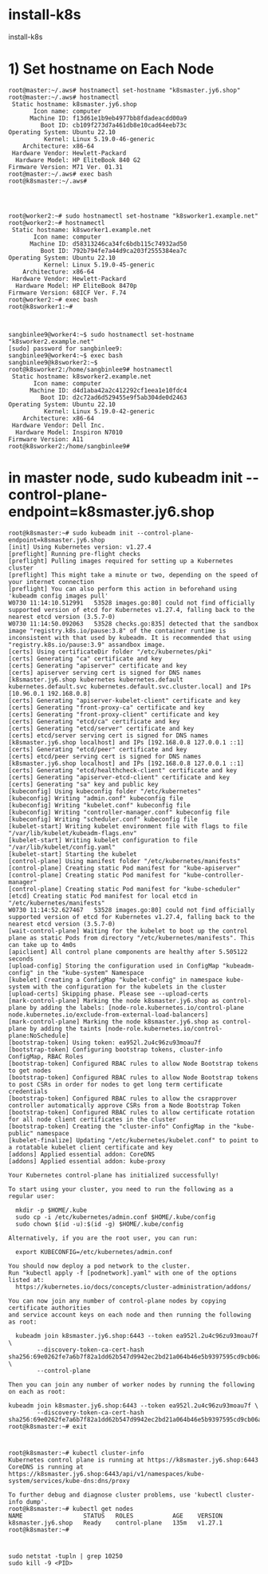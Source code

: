 # install-k8s
install-k8s


# 1) Set hostname on Each Node
    root@master:~/.aws# hostnamectl set-hostname "k8smaster.jy6.shop"
    root@master:~/.aws# hostnamectl
     Static hostname: k8smaster.jy6.shop
           Icon name: computer
          Machine ID: f13d61e1b9eb4977bb8fdadeacdd00a9
             Boot ID: cb109f273d7a461db8e10cad64eeb73c
    Operating System: Ubuntu 22.10
              Kernel: Linux 5.19.0-46-generic
        Architecture: x86-64
     Hardware Vendor: Hewlett-Packard
      Hardware Model: HP EliteBook 840 G2
    Firmware Version: M71 Ver. 01.31
    root@master:~/.aws# exec bash
    root@k8smaster:~/.aws# 
  
    
    
    
    root@worker2:~# sudo hostnamectl set-hostname "k8sworker1.example.net"
    root@worker2:~# hostnamectl
     Static hostname: k8sworker1.example.net
           Icon name: computer
          Machine ID: d58313246ca34fc6bdb115c74932ad50
             Boot ID: 792b794fe7a44d9ca203f2555384ea7c
    Operating System: Ubuntu 22.10
              Kernel: Linux 5.19.0-45-generic
        Architecture: x86-64
     Hardware Vendor: Hewlett-Packard
      Hardware Model: HP EliteBook 8470p
    Firmware Version: 68ICF Ver. F.74
    root@worker2:~# exec bash
    root@k8sworker1:~#
    
  
    
    sangbinlee9@worker4:~$ sudo hostnamectl set-hostname "k8sworker2.example.net"
    [sudo] password for sangbinlee9:
    sangbinlee9@worker4:~$ exec bash
    sangbinlee9@k8sworker2:~$
    root@k8sworker2:/home/sangbinlee9# hostnamectl
     Static hostname: k8sworker2.example.net
           Icon name: computer
          Machine ID: d4d1aba42a2c412292cf1eea1e10fdc4
             Boot ID: d2c72ad6d529455e9f5ab304de0d2463
    Operating System: Ubuntu 22.10
              Kernel: Linux 5.19.0-42-generic
        Architecture: x86-64
     Hardware Vendor: Dell Inc.
      Hardware Model: Inspiron N7010
    Firmware Version: A11
    root@k8sworker2:/home/sangbinlee9#
    
    
    
  
  

# in master node,     sudo kubeadm init --control-plane-endpoint=k8smaster.jy6.shop
    
    
    root@k8smaster:~# sudo kubeadm init --control-plane-endpoint=k8smaster.jy6.shop
    [init] Using Kubernetes version: v1.27.4
    [preflight] Running pre-flight checks
    [preflight] Pulling images required for setting up a Kubernetes cluster
    [preflight] This might take a minute or two, depending on the speed of your internet connection
    [preflight] You can also perform this action in beforehand using 'kubeadm config images pull'
    W0730 11:14:10.512991   53528 images.go:80] could not find officially supported version of etcd for Kubernetes v1.27.4, falling back to the nearest etcd version (3.5.7-0)
    W0730 11:14:50.092063   53528 checks.go:835] detected that the sandbox image "registry.k8s.io/pause:3.8" of the container runtime is inconsistent with that used by kubeadm. It is recommended that using "registry.k8s.io/pause:3.9" assandbox image.
    [certs] Using certificateDir folder "/etc/kubernetes/pki"
    [certs] Generating "ca" certificate and key
    [certs] Generating "apiserver" certificate and key
    [certs] apiserver serving cert is signed for DNS names [k8smaster.jy6.shop kubernetes kubernetes.default kubernetes.default.svc kubernetes.default.svc.cluster.local] and IPs [10.96.0.1 192.168.0.8]
    [certs] Generating "apiserver-kubelet-client" certificate and key
    [certs] Generating "front-proxy-ca" certificate and key
    [certs] Generating "front-proxy-client" certificate and key
    [certs] Generating "etcd/ca" certificate and key
    [certs] Generating "etcd/server" certificate and key
    [certs] etcd/server serving cert is signed for DNS names [k8smaster.jy6.shop localhost] and IPs [192.168.0.8 127.0.0.1 ::1]
    [certs] Generating "etcd/peer" certificate and key
    [certs] etcd/peer serving cert is signed for DNS names [k8smaster.jy6.shop localhost] and IPs [192.168.0.8 127.0.0.1 ::1]
    [certs] Generating "etcd/healthcheck-client" certificate and key
    [certs] Generating "apiserver-etcd-client" certificate and key
    [certs] Generating "sa" key and public key
    [kubeconfig] Using kubeconfig folder "/etc/kubernetes"
    [kubeconfig] Writing "admin.conf" kubeconfig file
    [kubeconfig] Writing "kubelet.conf" kubeconfig file
    [kubeconfig] Writing "controller-manager.conf" kubeconfig file
    [kubeconfig] Writing "scheduler.conf" kubeconfig file
    [kubelet-start] Writing kubelet environment file with flags to file "/var/lib/kubelet/kubeadm-flags.env"
    [kubelet-start] Writing kubelet configuration to file "/var/lib/kubelet/config.yaml"
    [kubelet-start] Starting the kubelet
    [control-plane] Using manifest folder "/etc/kubernetes/manifests"
    [control-plane] Creating static Pod manifest for "kube-apiserver"
    [control-plane] Creating static Pod manifest for "kube-controller-manager"
    [control-plane] Creating static Pod manifest for "kube-scheduler"
    [etcd] Creating static Pod manifest for local etcd in "/etc/kubernetes/manifests"
    W0730 11:14:52.627467   53528 images.go:80] could not find officially supported version of etcd for Kubernetes v1.27.4, falling back to the nearest etcd version (3.5.7-0)
    [wait-control-plane] Waiting for the kubelet to boot up the control plane as static Pods from directory "/etc/kubernetes/manifests". This can take up to 4m0s
    [apiclient] All control plane components are healthy after 5.505122 seconds
    [upload-config] Storing the configuration used in ConfigMap "kubeadm-config" in the "kube-system" Namespace
    [kubelet] Creating a ConfigMap "kubelet-config" in namespace kube-system with the configuration for the kubelets in the cluster
    [upload-certs] Skipping phase. Please see --upload-certs
    [mark-control-plane] Marking the node k8smaster.jy6.shop as control-plane by adding the labels: [node-role.kubernetes.io/control-plane node.kubernetes.io/exclude-from-external-load-balancers]
    [mark-control-plane] Marking the node k8smaster.jy6.shop as control-plane by adding the taints [node-role.kubernetes.io/control-plane:NoSchedule]
    [bootstrap-token] Using token: ea952l.2u4c96zu93moau7f
    [bootstrap-token] Configuring bootstrap tokens, cluster-info ConfigMap, RBAC Roles
    [bootstrap-token] Configured RBAC rules to allow Node Bootstrap tokens to get nodes
    [bootstrap-token] Configured RBAC rules to allow Node Bootstrap tokens to post CSRs in order for nodes to get long term certificate credentials
    [bootstrap-token] Configured RBAC rules to allow the csrapprover controller automatically approve CSRs from a Node Bootstrap Token
    [bootstrap-token] Configured RBAC rules to allow certificate rotation for all node client certificates in the cluster
    [bootstrap-token] Creating the "cluster-info" ConfigMap in the "kube-public" namespace
    [kubelet-finalize] Updating "/etc/kubernetes/kubelet.conf" to point to a rotatable kubelet client certificate and key
    [addons] Applied essential addon: CoreDNS
    [addons] Applied essential addon: kube-proxy
    
    Your Kubernetes control-plane has initialized successfully!
    
    To start using your cluster, you need to run the following as a regular user:
    
      mkdir -p $HOME/.kube
      sudo cp -i /etc/kubernetes/admin.conf $HOME/.kube/config
      sudo chown $(id -u):$(id -g) $HOME/.kube/config
    
    Alternatively, if you are the root user, you can run:
    
      export KUBECONFIG=/etc/kubernetes/admin.conf
    
    You should now deploy a pod network to the cluster.
    Run "kubectl apply -f [podnetwork].yaml" with one of the options listed at:
      https://kubernetes.io/docs/concepts/cluster-administration/addons/
    
    You can now join any number of control-plane nodes by copying certificate authorities
    and service account keys on each node and then running the following as root:
    
      kubeadm join k8smaster.jy6.shop:6443 --token ea952l.2u4c96zu93moau7f \
            --discovery-token-ca-cert-hash sha256:69e0262fe7a6b7f82a1dd62b547d9942ec2bd21a064b46e5b9397595cd9cb06a \
            --control-plane
    
    Then you can join any number of worker nodes by running the following on each as root:
    
    kubeadm join k8smaster.jy6.shop:6443 --token ea952l.2u4c96zu93moau7f \
            --discovery-token-ca-cert-hash sha256:69e0262fe7a6b7f82a1dd62b547d9942ec2bd21a064b46e5b9397595cd9cb06a
    root@k8smaster:~# exit




  
#

    
    
    root@k8smaster:~# kubectl cluster-info
    Kubernetes control plane is running at https://k8smaster.jy6.shop:6443
    CoreDNS is running at https://k8smaster.jy6.shop:6443/api/v1/namespaces/kube-system/services/kube-dns:dns/proxy
    
    To further debug and diagnose cluster problems, use 'kubectl cluster-info dump'.
    root@k8smaster:~# kubectl get nodes
    NAME                 STATUS   ROLES           AGE    VERSION
    k8smaster.jy6.shop   Ready    control-plane   135m   v1.27.1
    root@k8smaster:~#
    





#
    sudo netstat -tupln | grep 10250
    sudo kill -9 <PID>


#
#
#
#
#
#
#
#
#
#
#
#
#
#
#
#
#
#
#
#
#
#
#
#
#
#
#
#
#
#
#
#
#
#
#
#
#
#
#
#
#
#
#
#
